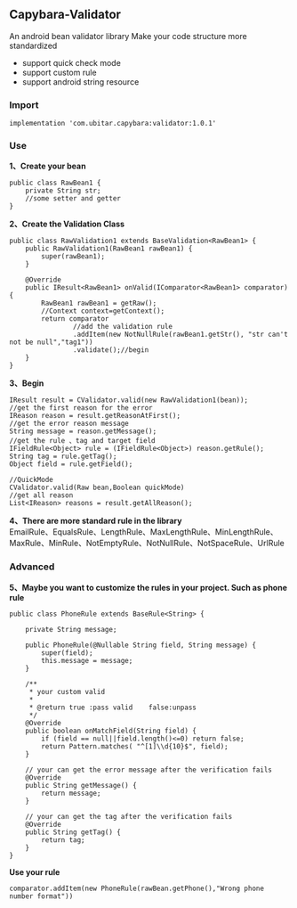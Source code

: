 ## Capybara-Validator 
An android bean validator library
Make your code structure more standardized


- support quick check mode
- support custom rule
- support android string resource
### Import
```implementation 'com.ubitar.capybara:validator:1.0.1'```
### Use
**1、Create your bean**
```
public class RawBean1 {
    private String str;
    //some setter and getter
}
```
**2、Create the Validation Class**
```
public class RawValidation1 extends BaseValidation<RawBean1> {
    public RawValidation1(RawBean1 rawBean1) {
        super(rawBean1);
    }

    @Override
    public IResult<RawBean1> onValid(IComparator<RawBean1> comparator) {
        RawBean1 rawBean1 = getRaw();
        //Context context=getContext();
        return comparator
                //add the validation rule
                .addItem(new NotNullRule(rawBean1.getStr(), "str can't not be null","tag1"))
                .validate();//begin
    }
}
```
**3、Begin**
```
IResult result = CValidator.valid(new RawValidation1(bean));
//get the first reason for the error
IReason reason = result.getReasonAtFirst();
//get the error reason message
String message = reason.getMessage();
//get the rule 、tag and target field
IFieldRule<Object> rule = (IFieldRule<Object>) reason.getRule();
String tag = rule.getTag();
Object field = rule.getField();
```
```
//QuickMode
CValidator.valid(Raw bean,Boolean quickMode)
//get all reason
List<IReason> reasons = result.getAllReason();
```
**4、There are more standard rule in the library**<br/>
EmailRule、EqualsRule、LengthRule、MaxLengthRule、MinLengthRule、MaxRule、MinRule、NotEmptyRule、NotNullRule、NotSpaceRule、UrlRule
### Advanced  
**5、Maybe you want to customize the rules in your project. Such as phone rule**
```
public class PhoneRule extends BaseRule<String> {

    private String message;

    public PhoneRule(@Nullable String field, String message) {
        super(field);
        this.message = message;
    }

    /**
     * your custom valid
     *
     * @return true :pass valid    false:unpass
     */
    @Override
    public boolean onMatchField(String field) {
        if (field == null||field.length()<=0) return false;
        return Pattern.matches( "^[1]\\d{10}$", field);
    }

    // your can get the error message after the verification fails
    @Override
    public String getMessage() {
        return message;
    }

    // your can get the tag after the verification fails
    @Override
    public String getTag() {
        return tag;
    }
}
```
**Use your rule**
```
comparator.addItem(new PhoneRule(rawBean.getPhone(),"Wrong phone number format"))
```
